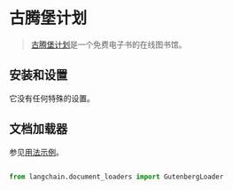 # 古腾堡计划


>[古腾堡计划](https://www.gutenberg.org/about/)是一个免费电子书的在线图书馆。


## 安装和设置


它没有任何特殊的设置。


## 文档加载器


参见[用法示例](../modules/indexes/document_loaders/examples/gutenberg.ipynb)。


```python

from langchain.document_loaders import GutenbergLoader

```

